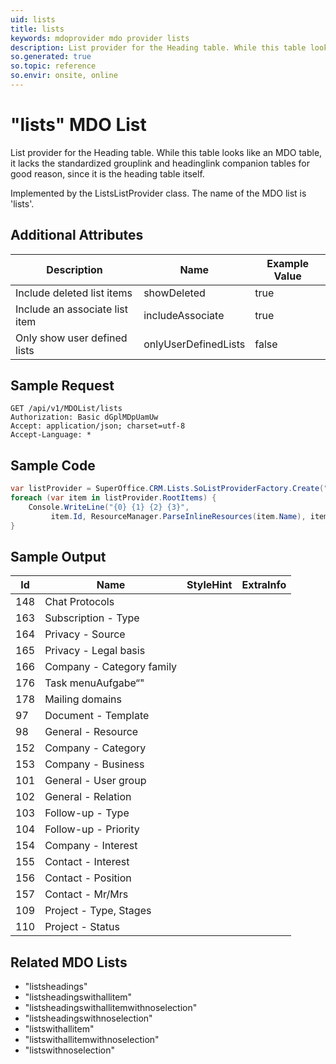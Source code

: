 ```yaml
---
uid: lists
title: lists
keywords: mdoprovider mdo provider lists
description: List provider for the Heading table. While this table looks like an MDO table, it lacks the standardized grouplink and headinglink companion tables for good reason, since it is the heading table itself.
so.generated: true
so.topic: reference
so.envir: onsite, online
---
```


# "lists" MDO List
List provider for the Heading table. While this table looks like an MDO table,
it lacks the standardized grouplink and headinglink companion tables for good reason,
since it is the heading table itself.



Implemented by the <see cref="T:SuperOffice.CRM.Lists.ListsListProvider">ListsListProvider</see> class.
The name of the MDO list is 'lists'.

## Additional Attributes

| Description | Name | Example Value |
|-----|-----|------|
|Include deleted list items| showDeleted|true|
|Include an associate list item| includeAssociate|true|
|Only show user defined lists| onlyUserDefinedLists|false|





## Sample Request

```http!
GET /api/v1/MDOList/lists
Authorization: Basic dGplMDpUamUw
Accept: application/json; charset=utf-8
Accept-Language: *

```

## Sample Code
```cs
var listProvider = SuperOffice.CRM.Lists.SoListProviderFactory.Create("lists", forceFlatList: true);
foreach (var item in listProvider.RootItems) {
    Console.WriteLine("{0} {1} {2} {3}", 
         item.Id, ResourceManager.ParseInlineResources(item.Name), item.StyleHint, item.ExtraInfo);
}
```

## Sample Output

|Id   | Name  |StyleHint|ExtraInfo |
| --- | ----- | ------- | -------- |
|148|Chat Protocols|||
|163|Subscription - Type|||
|164|Privacy - Source|||
|165|Privacy - Legal basis|||
|166|Company - Category family|||
|176|Task menuAufgabe“"|||
|178|Mailing domains|||
|97|Document - Template|||
|98|General - Resource|||
|152|Company - Category|||
|153|Company - Business|||
|101|General - User group|||
|102|General - Relation|||
|103|Follow-up - Type|||
|104|Follow-up - Priority|||
|154|Company - Interest|||
|155|Contact - Interest|||
|156|Contact - Position|||
|157|Contact - Mr/Mrs|||
|109|Project - Type, Stages|||
|110|Project - Status|||


## Related MDO Lists

* "listsheadings"
* "listsheadingswithallitem"
* "listsheadingswithallitemwithnoselection"
* "listsheadingswithnoselection"
* "listswithallitem"
* "listswithallitemwithnoselection"
* "listswithnoselection"
